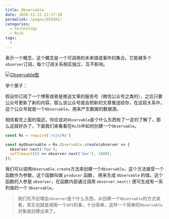 ```yaml
---
title: Observable
date: 2020-12-22 22:17:18
permalink: /pages/b55d91/
categories:
  - technology
  - RxJS
tags:
  - 
---
```


表示一个概念，这个概念是一个可调用的未来值或事件的集合。它能被多个`observer`订阅，每个订阅关系相互独立、互不影响。

[![Observable图](https://s3.ax1x.com/2020/12/19/rUmGUx.png)](https://imgchr.com/i/rUmGUx)

举个栗子：

假设你订阅了一个博客或者是推送文章的服务号（微信公众号之类的），之后只要公众号更新了新的内容，那么该公众号就会把新的文章推送给你，在这段关系中，这个公众号就是一个`Observable`，用来产生数据的数据源。

相信看完上面的描述，你应该对`Observable`是个什么东西有了一定的了解了，那么这就好办了，下面我们来看看在`RxJS`中如何创建一个`Observable`。

```js
const Rx = require('rxjs/Rx')

const myObservable = Rx.Observable.create(observer => {
  observer.next('foo');
  setTimeout(() => observer.next('bar'), 1000);
});
```

我们可以调用`Observable.create`方法来创建一个`Observable`，这个方法接受一个函数作为参数，这个函数叫做 `producer` 函数， 用来生成 `Observable` 的值。这个函数的入参是 `observer`，在函数内部通过调用 `observer.next()` 便可生成有一系列值的一个 `Observable`。

> 我们先不应理会`observer`是个什么东西，从创建一个`Observable`的方式来看，其实也就是调用一个`API`的事，十分简单，这样一个简单的`Observable`对象就创建出来了。